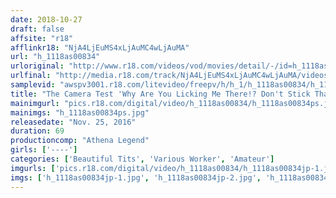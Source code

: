 ```yaml
---
date: 2018-10-27
draft: false
affsite: "r18"
afflinkr18: "NjA4LjEuMS4xLjAuMC4wLjAuMA"
url: "h_1118as00834"
urloriginal: "http://www.r18.com/videos/vod/movies/detail/-/id=h_1118as00834"
urlfinal: "http://media.r18.com/track/NjA4LjEuMS4xLjAuMC4wLjAuMA/videos/vod/movies/detail/-/id=h_1118as00834"
samplevid: "awspv3001.r18.com/litevideo/freepv/h/h_1/h_1118as00834/h_1118as00834_dmb_s.mp4"
title: "The Camera Test 'Why Are You Licking Me There!? Don't Stick That Innnnn!!'"
mainimgurl: "pics.r18.com/digital/video/h_1118as00834/h_1118as00834ps.jpg"
mainimgs: "h_1118as00834ps.jpg"
releasedate: "Nov. 25, 2016"
duration: 69
productioncomp: "Athena Legend"
girls: ['----']
categories: ['Beautiful Tits', 'Various Worker', 'Amateur']
imgurls: ['pics.r18.com/digital/video/h_1118as00834/h_1118as00834jp-1.jpg', 'pics.r18.com/digital/video/h_1118as00834/h_1118as00834jp-2.jpg', 'pics.r18.com/digital/video/h_1118as00834/h_1118as00834jp-3.jpg', 'pics.r18.com/digital/video/h_1118as00834/h_1118as00834jp-4.jpg', 'pics.r18.com/digital/video/h_1118as00834/h_1118as00834jp-5.jpg', 'pics.r18.com/digital/video/h_1118as00834/h_1118as00834jp-6.jpg', 'pics.r18.com/digital/video/h_1118as00834/h_1118as00834jp-7.jpg', 'pics.r18.com/digital/video/h_1118as00834/h_1118as00834jp-8.jpg', 'pics.r18.com/digital/video/h_1118as00834/h_1118as00834jp-9.jpg', 'pics.r18.com/digital/video/h_1118as00834/h_1118as00834jp-10.jpg', 'pics.r18.com/digital/video/h_1118as00834/h_1118as00834jp-11.jpg', 'pics.r18.com/digital/video/h_1118as00834/h_1118as00834jp-12.jpg', 'pics.r18.com/digital/video/h_1118as00834/h_1118as00834jp-13.jpg', 'pics.r18.com/digital/video/h_1118as00834/h_1118as00834jp-14.jpg', 'pics.r18.com/digital/video/h_1118as00834/h_1118as00834jp-15.jpg', 'pics.r18.com/digital/video/h_1118as00834/h_1118as00834jp-16.jpg', 'pics.r18.com/digital/video/h_1118as00834/h_1118as00834jp-17.jpg', 'pics.r18.com/digital/video/h_1118as00834/h_1118as00834jp-18.jpg', 'pics.r18.com/digital/video/h_1118as00834/h_1118as00834jp-19.jpg', 'pics.r18.com/digital/video/h_1118as00834/h_1118as00834jp-20.jpg']
imgs: ['h_1118as00834jp-1.jpg', 'h_1118as00834jp-2.jpg', 'h_1118as00834jp-3.jpg', 'h_1118as00834jp-4.jpg', 'h_1118as00834jp-5.jpg', 'h_1118as00834jp-6.jpg', 'h_1118as00834jp-7.jpg', 'h_1118as00834jp-8.jpg', 'h_1118as00834jp-9.jpg', 'h_1118as00834jp-10.jpg', 'h_1118as00834jp-11.jpg', 'h_1118as00834jp-12.jpg', 'h_1118as00834jp-13.jpg', 'h_1118as00834jp-14.jpg', 'h_1118as00834jp-15.jpg', 'h_1118as00834jp-16.jpg', 'h_1118as00834jp-17.jpg', 'h_1118as00834jp-18.jpg', 'h_1118as00834jp-19.jpg', 'h_1118as00834jp-20.jpg']
---
```


